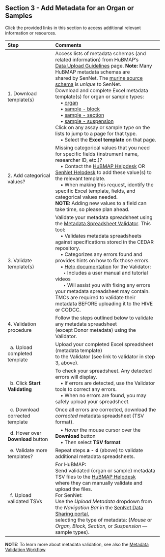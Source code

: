 ## Section 3 - Add Metadata for an Organ or Samples
Click the provided links in this section to access additional relevant information or resources.

|Step | Comments |
|:---------------------------------------|:------------------------------------------------------------------------|
|1. Download template(s) | Access lists of metadata schemas (and related information) from HuBMAP’s <br> <a href="https://hubmapconsortium.github.io/ingest-validation-tools/">Data Upload Guidelines</a> page. **Note:** Many HuBMAP metadata schemas are <br> shared by SenNet. The <a href="https://docs.sennetconsortium.org/libraries/ingest-validation-tools/schemas/source-murine">murine source schema</a> is <em>unique</em> to SenNet. <br> Download and complete Excel metadata template(s) for organ or sample types: <br> &nbsp; &nbsp;  • <a href="https://hubmapconsortium.github.io/ingest-validation-tools/organ/">organ</a> <br> &nbsp; &nbsp;  • <a href="https://hubmapconsortium.github.io/ingest-validation-tools/sample-block/">sample - block</a> <br> &nbsp; &nbsp;  • <a href="https://hubmapconsortium.github.io/ingest-validation-tools/sample-section/">sample - section</a> <br> &nbsp; &nbsp;  • <a href="https://hubmapconsortium.github.io/ingest-validation-tools/sample-suspension/">sample - suspension</a> <br> Click on any assay or sample type on the lists to jump to a page for that type. <br> &nbsp; &nbsp;  • Select the <b>Excel template</b> on that page. |
|2. Add categorical values? | Missing categorical values that you need for specific fields (instrument name, researcher ID, etc.)? <br> &nbsp; &nbsp;  • Contact the <a href="mailto:help@hubmapconsortium.org">HuBMAP Helpdesk</a> OR <a href="mailto:help@sennetconsortium.org">SenNet Helpdesk</a> to add these value(s) to the relevant template. <br> &nbsp; &nbsp;  • When making this request, identify the specific Excel template, fields, and categorical values needed. <br>**NOTE:** Adding new values to a field can take time, so please plan ahead.|
|3. Validate template(s) | Validate your metadata spreadsheet using the <a href="https://metadatavalidator.metadatacenter.org/"> Metadata Spreadsheet Validator</a>. This tool: <br> &nbsp; &nbsp;  • Validates metadata spreadsheets against specifications stored in the CEDAR repository.<br> &nbsp; &nbsp;  • Categorizes any errors found and provides hints on how to fix those errors. <br> &nbsp; &nbsp;  • <a href="https://metadatacenter.github.io/spreadsheet-validator-docs/">Help documentation</a> for the Validator: <br> &nbsp; &nbsp; &nbsp;  ‣ Includes a user manual and tutorial videos <br> &nbsp; &nbsp; &nbsp; ‣ Will assist you with fixing any errors your metadata spreadsheet may contain. <br> TMCs are required to validate their metadata BEFORE uploading it to the HIVE or CODCC.|
|4. Validation procedure | Follow the steps outlined below to validate any metadata spreadsheet <br> (except Donor metadata) using the Validator.|
|&nbsp; a. Upload completed template | Upload your completed Excel spreadsheet (metadata template) <br> to the Validator (see link to validator in step 3, above).|
|&nbsp; b. Click **Start Validating** | To check your spreadsheet. Any detected errors will display. <br> &nbsp; &nbsp;  • If errors are detected, use the Validator tools to correct any errors. <br> &nbsp; &nbsp;  • When no errors are found, you may safely upload your spreadsheet.|
|&nbsp; c. Download corrected template | Once all errors are corrected, download the <em>corrected</em> metadata spreadsheet (TSV format).|
|&nbsp; d. Hover over **Download** button | &nbsp; &nbsp;  • _Hover_ the mouse cursor over the **Download** button <br> &nbsp; &nbsp;  • Then select **TSV format**|
| &nbsp; e. Validate more templates? | Repeat steps **a - d** (above) to validate additional metadata spreadsheets.|
|&nbsp; f. Upload validated TSVs | For HuBMAP: <br> Send validated (organ or sample) metadata TSV files to the [HuBMAP Helpdesk](mailto:help@hubmapconsortium.org) <br>where they can manually validate and upload the files.<br> For SenNet: <br> Use the _Upload Metadata_ dropdown from the _Navigation Bar_ in the [SenNet Data Sharing portal](https://data.sennetconsortium.org/search), <br> selecting the type of metadata: (_Mouse_ or _Organ, Block, Section,_ or _Suspension_ — sample types).|

**NOTE:** To learn more about metadata validation, see also the <a href="https://docs.google.com/document/d/1lfgiDGbyO4K4Hz1FMsJjmJd9RdwjShtJqFYNwKpbcZY/edit#heading=h.d6xf2xeysl78">Metadata Validation Workflow</a>.
